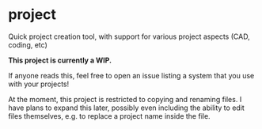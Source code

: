 # project
Quick project creation tool, with support for various project aspects (CAD, coding, etc)

**This project is currently a WIP.**

If anyone reads this, feel free to open an issue listing a system that you use with your projects!

At the moment, this project is restricted to copying and renaming files. I have plans to expand this later, possibly even including the ability to edit files themselves, e.g. to replace a project name inside the file.
